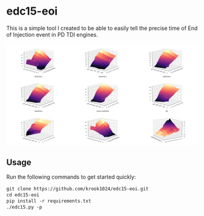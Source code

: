 # edc15-eoi

This is a simple tool I created to be able to easily tell the precise time of
End of Injection event in PD TDI engines.

![Screenshot of the application](./doc/screenshot.png)

## Usage

Run the following commands to get started quickly:

```
git clone https://github.com/krook1024/edc15-eoi.git
cd edc15-eoi
pip install -r requirements.txt
./edc15.py -p
```
